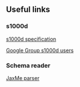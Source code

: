 ## Useful links ##

### s1000d ###

[s1000d specification](http://www.s1000d.org)

[Google Group s1000d users](http://groups.google.com/group/S1000Dusers)

### Schema reader ###

[JaxMe parser](http://ws.apache.org/jaxme/xs/)